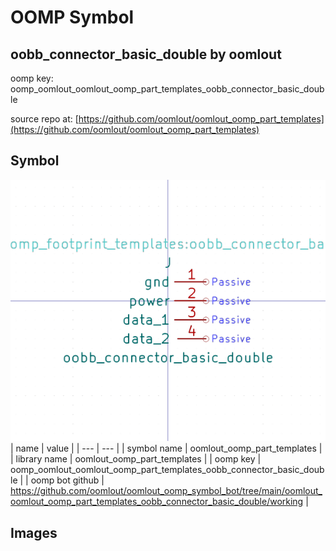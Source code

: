 # OOMP Symbol  
## oobb_connector_basic_double  by oomlout  
  
oomp key: oomp_oomlout_oomlout_oomp_part_templates_oobb_connector_basic_double  
  
source repo at: [https://github.com/oomlout/oomlout_oomp_part_templates](https://github.com/oomlout/oomlout_oomp_part_templates)  
## Symbol  
  
[![working.png](working_600.png)](working.png)  
| name | value | 
| --- | --- | 
| symbol name | oomlout_oomp_part_templates | 
| library name | oomlout_oomp_part_templates | 
| oomp key | oomp_oomlout_oomlout_oomp_part_templates_oobb_connector_basic_double | 
| oomp bot github | https://github.com/oomlout/oomlout_oomp_symbol_bot/tree/main/oomlout_oomlout_oomp_part_templates_oobb_connector_basic_double/working | 
## Images  
